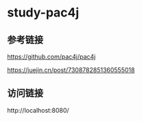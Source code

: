 
# study-pac4j


## 参考链接

https://github.com/pac4j/pac4j


https://juejin.cn/post/7308782851360555018


## 访问链接 
http://localhost:8080/



